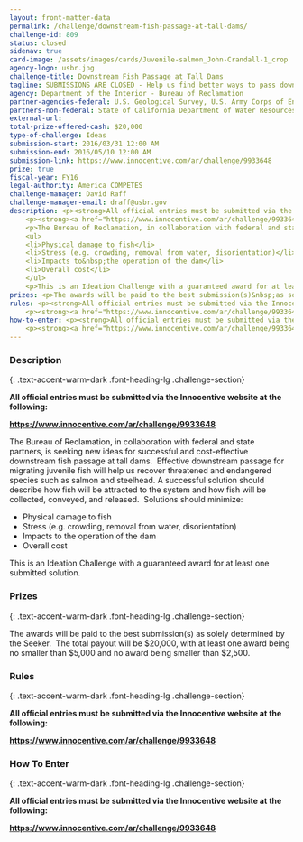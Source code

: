 ```yaml
---
layout: front-matter-data
permalink: /challenge/downstream-fish-passage-at-tall-dams/
challenge-id: 809
status: closed
sidenav: true
card-image: /assets/images/cards/Juvenile-salmon_John-Crandall-1_crop
agency-logo: usbr.jpg
challenge-title: Downstream Fish Passage at Tall Dams
tagline: SUBMISSIONS ARE CLOSED - Help us find better ways to pass downstream-moving juvenile fish over or around tall dams.
agency: Department of the Interior - Bureau of Reclamation
partner-agencies-federal: U.S. Geological Survey, U.S. Army Corps of Engineers, NOAA National Marine Fisheries Service, U.S. Fish and Wildlife Service
partners-non-federal: State of California Department of Water Resources
external-url:
total-prize-offered-cash: $20,000
type-of-challenge: Ideas
submission-start: 2016/03/31 12:00 AM
submission-end: 2016/05/10 12:00 AM
submission-link: https://www.innocentive.com/ar/challenge/9933648
prize: true
fiscal-year: FY16
legal-authority: America COMPETES
challenge-manager: David Raff
challenge-manager-email: draff@usbr.gov
description: <p><strong>All official entries must be submitted via the Innocentive website at the following:</strong></p>
    <p><strong><a href="https://www.innocentive.com/ar/challenge/9933648" target="_blank" rel="noopener">https://www.<span class="il">innocentive</span>.com/<wbr />ar/challenge/9933648</a></strong></p>
    <p>The Bureau of Reclamation, in collaboration with federal and state partners,&nbsp;is seeking new ideas for successful and cost-effective downstream fish passage&nbsp;at tall&nbsp;dams. &nbsp;Effective downstream passage for migrating juvenile fish will help us recover threatened and endangered species such as salmon and steelhead. A successful solution should describe how fish will be attracted to the system and how fish will be collected, conveyed, and released. &nbsp;Solutions should minimize:</p>
    <ul>
    <li>Physical damage to fish</li>
    <li>Stress (e.g. crowding, removal from water, disorientation)</li>
    <li>Impacts to&nbsp;the operation of the dam</li>
    <li>Overall cost</li>
    </ul>
    <p>This is an Ideation Challenge with a guaranteed award for at least one submitted solution.</p>
prizes: <p>The awards will be paid to the best submission(s)&nbsp;as solely determined by the Seeker.&nbsp; The total payout will be&nbsp;$20,000, with at least one award being no smaller than&nbsp;$5,000&nbsp;and no award being smaller than&nbsp;$2,500.</p>
rules: <p><strong>All official entries must be submitted via the Innocentive website at the following:</strong></p>
    <p><strong><a href="https://www.innocentive.com/ar/challenge/9933648" target="_blank" rel="noopener">https://www.<span class="il">innocentive</span>.com/<wbr />ar/challenge/9933648</a></strong></p>
how-to-enter: <p><strong>All official entries must be submitted via the Innocentive website at the following:</strong></p>
    <p><strong><a href="https://www.innocentive.com/ar/challenge/9933648" target="_blank" rel="noopener">https://www.<span class="il">innocentive</span>.com/<wbr />ar/challenge/9933648</a></strong></p>
---
```


<!-- Description start -->
### Description
{: .text-accent-warm-dark .font-heading-lg .challenge-section}

<p><strong>All official entries must be submitted via the Innocentive website at the following:</strong></p>
<p><strong><a href="https://www.innocentive.com/ar/challenge/9933648" target="_blank" rel="noopener">https://www.<span class="il">innocentive</span>.com/<wbr />ar/challenge/9933648</a></strong></p>
<p>The Bureau of Reclamation, in collaboration with federal and state partners,&nbsp;is seeking new ideas for successful and cost-effective downstream fish passage&nbsp;at tall&nbsp;dams. &nbsp;Effective downstream passage for migrating juvenile fish will help us recover threatened and endangered species such as salmon and steelhead. A successful solution should describe how fish will be attracted to the system and how fish will be collected, conveyed, and released. &nbsp;Solutions should minimize:</p>
<ul>
<li>Physical damage to fish</li>
<li>Stress (e.g. crowding, removal from water, disorientation)</li>
<li>Impacts to&nbsp;the operation of the dam</li>
<li>Overall cost</li>
</ul>
<p>This is an Ideation Challenge with a guaranteed award for at least one submitted solution.</p>

<!-- Prizes start -->
### Prizes
{: .text-accent-warm-dark .font-heading-lg .challenge-section}

<p>The awards will be paid to the best submission(s)&nbsp;as solely determined by the Seeker.&nbsp; The total payout will be&nbsp;$20,000, with at least one award being no smaller than&nbsp;$5,000&nbsp;and no award being smaller than&nbsp;$2,500.</p>

<!-- Rules start -->
### Rules 
{: .text-accent-warm-dark .font-heading-lg .challenge-section}

<p><strong>All official entries must be submitted via the Innocentive website at the following:</strong></p>
<p><strong><a href="https://www.innocentive.com/ar/challenge/9933648" target="_blank" rel="noopener">https://www.<span class="il">innocentive</span>.com/<wbr />ar/challenge/9933648</a></strong></p>

<!--  How To Enter start -->
### How To Enter
{: .text-accent-warm-dark .font-heading-lg .challenge-section}

<p><strong>All official entries must be submitted via the Innocentive website at the following:</strong></p>
<p><strong><a href="https://www.innocentive.com/ar/challenge/9933648" target="_blank" rel="noopener">https://www.<span class="il">innocentive</span>.com/<wbr />ar/challenge/9933648</a></strong></p>
